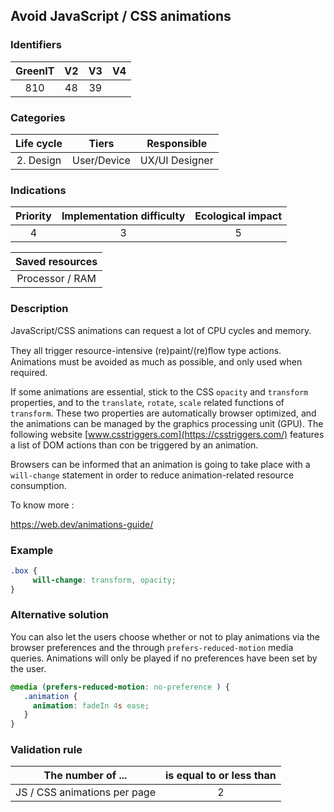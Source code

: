## Avoid JavaScript / CSS animations

### Identifiers

| GreenIT | V2  | V3  |  V4  |
|:-------:|:---:|:---:|:----:|
|   810   | 48  | 39  |      |

### Categories

| Life cycle |    Tiers    |  Responsible   |
|:----------:|:-----------:|:--------------:|
| 2. Design  | User/Device | UX/UI Designer |

### Indications

| Priority | Implementation difficulty | Ecological impact |
|:--------:|:-------------------------:|:-----------------:|
|    4     |             3             |         5         |

|                      Saved resources                      |
|:---------------------------------------------------------:|
|                      Processor / RAM                      |

### Description

JavaScript/CSS animations can request a lot of CPU cycles and memory.

They all trigger resource-intensive (re)paint/(re)ﬂow type actions. Animations must be avoided as much as possible, and only used when required.

If some animations are essential, stick to the CSS `opacity` and `transform` properties, and to the `translate`, `rotate`, `scale` related functions of `transform`. These two properties are automatically browser optimized, and the animations can be managed by the graphics processing unit (GPU). The following website [www.csstriggers.com](https://csstriggers.com/) features a list of DOM actions than con be triggered by an animation.

Browsers can be informed that an animation is going to take place with a `will-change` statement in order to reduce animation-related resource consumption.

To know more :

https://web.dev/animations-guide/

### Example

```css
.box {
     will-change: transform, opacity;
}
```
### Alternative solution

You can also let the users choose whether or not to play animations via the browser preferences and the through `prefers-reduced-motion` media queries. Animations will only be played if no preferences have been set by the user.

```css
@media (prefers-reduced-motion: no-preference ) {
   .animation {
     animation: fadeIn 4s ease;
   }
}
```

### Validation rule

| The number of ...            | is equal to or less than |  
|------------------------------|:------------------------:|
| JS / CSS animations per page |            2             |
